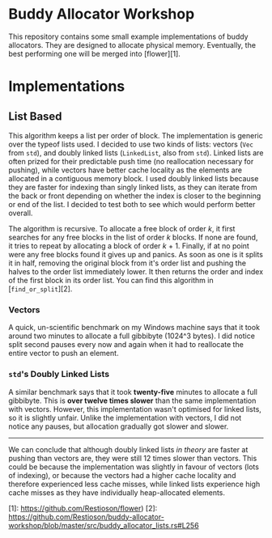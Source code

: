 # Buddy Allocator Workshop

This repository contains some small example implementations of buddy
allocators. They are designed to allocate physical memory. Eventually,
the best performing one will be merged into [flower][1].

# Implementations

## List Based

This algorithm keeps a list per order of block. The implementation is
generic over the typeof lists used. I decided to use two kinds of lists:
vectors (`Vec` from `std`), and doubly linked lists (`LinkedList`, also
from `std`). Linked lists are often prized for their predictable push
time (no reallocation necessary for pushing), while vectors have better
cache locality as the elements are allocated in a contiguous memory
block. I used doubly linked lists because they are faster for indexing
than singly linked lists, as they can iterate from the back or front
depending on whether the index is closer to the beginning or end of the
list. I decided to test both to see which would perform better overall.

The algorithm is recursive. To allocate a free block of order *k*, it
first searches for any free blocks in the list of order *k* blocks.
If none are found, it tries to repeat by allocating a block of order
*k* + 1. Finally, if at no point were any free blocks found it gives up
and panics. As soon as one is it splits it in half, removing the
original block from it's order list and pushing the halves to the order
list immediately lower. It then returns the order and index of the first
block in its order list. You can find this algorithm in
[`find_or_split`][2].


### Vectors
A quick, un-scientific benchmark on my Windows machine says that it took
around two minutes to allocate a full gibbibyte (1024^3 bytes). I did
notice split second pauses every now and again when it had to reallocate
the entire vector to push an element.

### `std`'s Doubly Linked Lists

A similar benchmark says that it took **twenty-five** minutes to
allocate a full gibbibyte. This is **over twelve times slower** than
the same implementation with vectors. However, this implementation
wasn't optimised for linked lists, so it is slightly unfair. Unlike the
implementation with vectors, I did not notice any pauses, but allocation
gradually got slower and slower.

----

We can conclude that although doubly linked lists *in theory* are faster
at pushing than vectors are, they were still 12 times slower than
vectors. This could be because the implementation was slightly in favour
of vectors (lots of indexing), or because the vectors had a higher cache
locality and therefore experienced less cache misses, while linked lists
experience high cache misses as they have individually heap-allocated
elements.

[1]: https://github.com/Restioson/flower)
[2]: https://github.com/Restioson/buddy-allocator-workshop/blob/master/src/buddy_allocator_lists.rs#L256